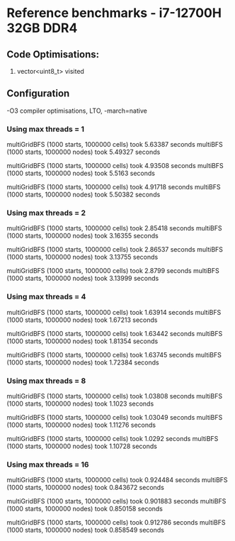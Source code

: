 # Reference benchmarks - i7-12700H 32GB DDR4
## Code Optimisations:
1. vector<uint8_t> visited

## Configuration
-O3 compiler optimisations, LTO, -march=native

### Using max threads = 1
multiGridBFS (1000 starts, 1000000 cells) took 5.63387 seconds
multiBFS (1000 starts, 1000000 nodes) took 5.49327 seconds

multiGridBFS (1000 starts, 1000000 cells) took 4.93508 seconds
multiBFS (1000 starts, 1000000 nodes) took 5.5163 seconds

multiGridBFS (1000 starts, 1000000 cells) took 4.91718 seconds
multiBFS (1000 starts, 1000000 nodes) took 5.50382 seconds

### Using max threads = 2
multiGridBFS (1000 starts, 1000000 cells) took 2.85418 seconds
multiBFS (1000 starts, 1000000 nodes) took 3.16355 seconds

multiGridBFS (1000 starts, 1000000 cells) took 2.86537 seconds
multiBFS (1000 starts, 1000000 nodes) took 3.13755 seconds

multiGridBFS (1000 starts, 1000000 cells) took 2.8799 seconds
multiBFS (1000 starts, 1000000 nodes) took 3.13999 seconds

### Using max threads = 4
multiGridBFS (1000 starts, 1000000 cells) took 1.63914 seconds
multiBFS (1000 starts, 1000000 nodes) took 1.67213 seconds

multiGridBFS (1000 starts, 1000000 cells) took 1.63442 seconds
multiBFS (1000 starts, 1000000 nodes) took 1.81354 seconds

multiGridBFS (1000 starts, 1000000 cells) took 1.63745 seconds
multiBFS (1000 starts, 1000000 nodes) took 1.72384 seconds

### Using max threads = 8
multiGridBFS (1000 starts, 1000000 cells) took 1.03808 seconds
multiBFS (1000 starts, 1000000 nodes) took 1.1023 seconds

multiGridBFS (1000 starts, 1000000 cells) took 1.03049 seconds
multiBFS (1000 starts, 1000000 nodes) took 1.11276 seconds

multiGridBFS (1000 starts, 1000000 cells) took 1.0292 seconds
multiBFS (1000 starts, 1000000 nodes) took 1.10728 seconds

### Using max threads = 16
multiGridBFS (1000 starts, 1000000 cells) took 0.924484 seconds
multiBFS (1000 starts, 1000000 nodes) took 0.843672 seconds

multiGridBFS (1000 starts, 1000000 cells) took 0.901883 seconds
multiBFS (1000 starts, 1000000 nodes) took 0.850158 seconds

multiGridBFS (1000 starts, 1000000 cells) took 0.912786 seconds
multiBFS (1000 starts, 1000000 nodes) took 0.858549 seconds

